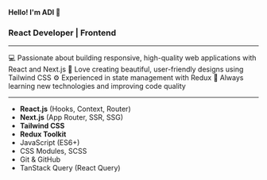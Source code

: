  **Hello! I'm ADI 👋**

### React Developer | Frontend 

---

💻 Passionate about building responsive, high-quality web applications with React and Next.js
🎨 Love creating beautiful, user-friendly designs using Tailwind CSS
⚙️ Experienced in state management with Redux
🚀 Always learning new technologies and improving code quality

------------------------------------------------
- **React.js** (Hooks, Context, Router)  
- **Next.js** (App Router, SSR, SSG)  
- **Tailwind CSS**  
- **Redux Toolkit**  
- JavaScript (ES6+)  
- CSS Modules, SCSS  
- Git & GitHub  
- TanStack Query (React Query)  
